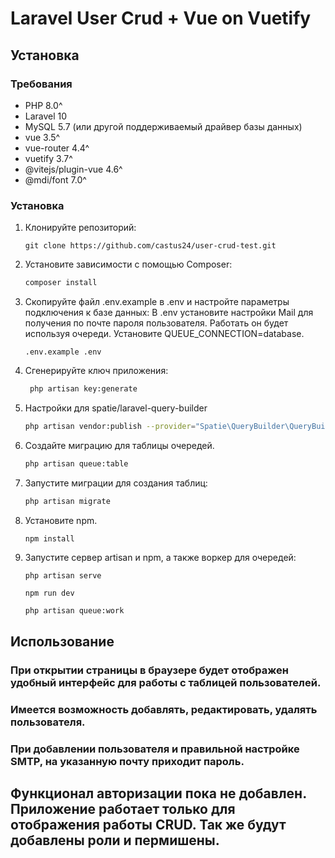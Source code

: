 # Laravel User Crud + Vue on Vuetify

## Установка

### Требования

- PHP 8.0^
- Laravel 10
- MySQL 5.7 (или другой поддерживаемый драйвер базы данных)
- vue 3.5^
- vue-router 4.4^
- vuetify 3.7^
- @vitejs/plugin-vue 4.6^
- @mdi/font 7.0^

### Установка

1. Клонируйте репозиторий:

   ```
   git clone https://github.com/castus24/user-crud-test.git

2. Установите зависимости с помощью Composer:

   ```bash
   composer install

3. Скопируйте файл .env.example в .env и настройте параметры подключения к базе данных:
    В .env установите настройки Mail для получения по почте пароля пользователя.
    Работать он будет используя очереди. Установите QUEUE_CONNECTION=database.

   ```
   .env.example .env
   ```

4. Сгенерируйте ключ приложения:

   ```bash
    php artisan key:generate
   ```

5. Настройки для spatie/laravel-query-builder
   
   ```bash
   php artisan vendor:publish --provider="Spatie\QueryBuilder\QueryBuilderServiceProvider" --tag="query-builder-config"
   ```

6. Создайте миграцию для таблицы очередей.

   ```bash
   php artisan queue:table
   ```
   
7. Запустите миграции для создания таблиц:

   ```bash
   php artisan migrate
   ```

8. Установите npm.

   ```bash
   npm install
   ```

9. Запустите cервер artisan и npm, а также воркер для очередей:

   ```
   php artisan serve
   ```
   ```
   npm run dev
   ```
   ```
   php artisan queue:work
   ```

## Использование

### При открытии страницы в браузере будет отображен удобный интерфейс для работы с таблицей пользователей.
### Имеется возможность добавлять, редактировать, удалять пользователя.
### При добавлении пользователя и правильной настройке SMTP, на указанную почту приходит пароль.

## Функционал авторизации пока не добавлен. Приложение работает только для отображения работы CRUD. Так же будут добавлены роли и пермишены.






